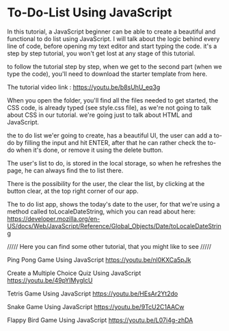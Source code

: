# To-Do-List Using JavaScript
In this tutorial, a JavaScript beginner can be able to create a beautiful and functional to do list using JavaScript.
I will talk about the logic behind every line of code, before opening my text editor and start typing the code.
it's a step by step tutorial, you won't get lost at any stage of this tutorial.

to follow the tutorial step by step, when we get to the second part (when we type the code), you'll need to download the starter template from here.

The tutorial video link : https://youtu.be/b8sUhU_eq3g

When you open the folder, you'll find all the files needed to get started, the CSS code, is already typed (see style.css file), as we're not going to talk about CSS in our tutorial. we're going just to talk about HTML and JavaScript.

the to do list we'er going to create, has a beautiful UI, the user can add a to-do by filling the input and hit ENTER, after that he can rather check the to-do when it's done, or remove it using the delete button.

The user's list to do, is stored in the local storage, so when he refreshes the page, he can always find the to list there.

There is the possibility for the user, the clear the list, by clicking at the button clear, at the top right corner of our app.

The to do list app, shows the today's date to the user, for that we're using a method called toLocaleDateString, which you can read about here: https://developer.mozilla.org/en-US/docs/Web/JavaScript/Reference/Global_Objects/Date/toLocaleDateString

///// Here you can find some other tutorial, that you might like to see /////

Ping Pong Game Using JavaScript
https://youtu.be/nl0KXCa5pJk

Create a Multiple Choice Quiz Using JavaScript
https://youtu.be/49pYIMygIcU

Tetris Game Using JavaScript
https://youtu.be/HEsAr2Yt2do

Snake Game Using JavaScript
https://youtu.be/9TcU2C1AACw

Flappy Bird Game Using JavaScript
https://youtu.be/L07i4g-zhDA
